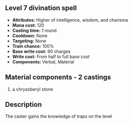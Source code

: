 ## Level 7 divination spell

- **Attributes:** Higher of intelligence, wisdom, and charisma
- **Mana cost:** 120
- **Casting time:** 1 round
- **Cooldown:** None
- **Targeting:** None
- **Train chance:** 100%
- **Base write cost:** 90 charges
- **Write cost:** From half to full base cost
- **Components:** Verbal, Material

## Material components - 2 castings

1. a chrysoberyl stone

## Description

The caster gains the knowledge of traps on the level
